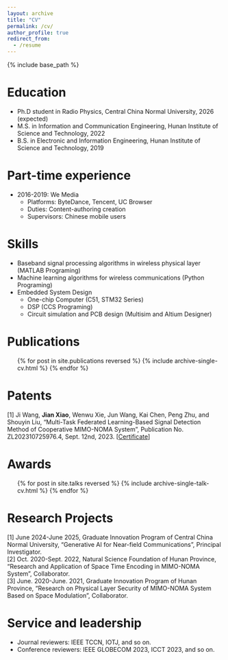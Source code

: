 ```yaml
---
layout: archive
title: "CV"
permalink: /cv/
author_profile: true
redirect_from:
  - /resume
---
```


{% include base_path %}

Education
======
* Ph.D student in Radio Physics, Central China Normal University, 2026 (expected)
* M.S. in Information and Communication Engineering, Hunan Institute of Science and Technology, 2022
* B.S. in Electronic and Information Engineering, Hunan Institute of Science and Technology, 2019

Part-time experience
======
* 2016-2019: We Media
  * Platforms: ByteDance, Tencent, UC Browser
  * Duties: Content-authoring creation
  * Supervisors: Chinese mobile users

  
Skills
======
* Baseband signal processing algorithms in wireless physical layer (MATLAB Programing)
* Machine learning algorithms for wireless communications (Python Programing)
* Embedded System Design
  * One-chip Computer (C51, STM32 Series)
  * DSP (CCS Programing)
  * Circuit simulation and PCB design (Multisim and Altium Designer)


Publications
======
  <ul>{% for post in site.publications reversed %}
    {% include archive-single-cv.html %}
  {% endfor %}</ul>

Patents
======
[1] Ji Wang, **Jian Xiao**, Wenwu Xie, Jun Wang, Kai Chen, Peng Zhu, and Shouyin Liu, “Multi-Task Federated Learning-Based Signal Detection Method of Cooperative MIMO-NOMA System”, Publication No. ZL202310725976.4, Sept. 12nd, 2023. [<a href="https://jianxiao-24.github.io/files/专利6-授权证明.pdf">Certificate</a>]
  
Awards
======
  <ul>{% for post in site.talks reversed %}
    {% include archive-single-talk-cv.html  %}
  {% endfor %}</ul>

Research Projects
======
  [1] June 2024-June 2025, Graduate Innovation Program of Central China Normal University, “Generative AI for Near-field Communications”, Principal Investigator.<br>
  [2] Oct. 2020-Sept. 2022, Natural Science Foundation of Hunan Province, “Research and Application of Space Time Encoding in MIMO-NOMA System”, Collaborator.<br>
  [3] June. 2020-June. 2021, Graduate Innovation Program of Hunan Province, “Research on Physical Layer Security of MIMO-NOMA System Based on Space Modulation”, Collaborator.

  
Service and leadership
======
* Journal reviewers: IEEE TCCN, IOTJ, and so on.
* Conference reviewers: IEEE GLOBECOM 2023, ICCT 2023, and so on.

